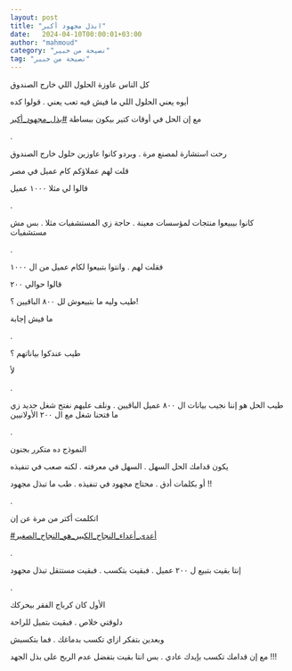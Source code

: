 ```yaml
---
layout: post
title: "ابذل مجهود أكبر"
date:   2024-04-10T00:00:01+03:00
author: "mahmoud"
category: "نصيحة من خبير"
tag: "نصيحة من خبير"
---
```



كل الناس عاوزة الحلول اللي خارج الصندوق

أيوه يعني الحلول اللي ما فيش فيه تعب يعني . قولوا
كده

مع إن الحل في أوقات كتير بيكون ببساطة
[<u>\#بذل\_مجهود\_أكبر</u>](https://www.facebook.com/hashtag/%D8%A8%D8%B0%D9%84_%D9%85%D8%AC%D9%87%D9%88%D8%AF_%D8%A3%D9%83%D8%A8%D8%B1?__eep__=6&__cft__%5b0%5d=AZWjjSxt2gV3E7y85cnMzCtB8FgN-Irq5jW7CDtV1an36xSPzJTKAIt8N7m0E4uWOigSi08a0FqiCtIOSyjOq8MA9KBNacR8BjMwoPavu3YKD75f2a5YTIJOgm6q-CDhCYhiS6glRqiSRb81S3mFSLjQw-CyYrzTcJ43gW8MRmIPHw&__tn__=*NK-R)

.

رحت استشارة لمصنع مرة . وبردو كانوا عاوزين حلول خارج
الصندوق

قلت لهم عملاؤكم كام عميل في مصر

قالوا لي مثلا ١٠٠٠ عميل

.

كانوا بيبيعوا منتجات لمؤسسات معينة . حاجة زي المستشفيات
مثلا . بس مش مستشفيات

.

فقلت لهم . وانتوا بتبيعوا لكام
عميل من ال ١٠٠٠

قالوا حوالي ٢٠٠

طيب وليه ما بتبيعوش لل ٨٠٠ الباقيين ؟!

ما فيش إجابة

.

طيب عندكوا بياناتهم ؟

لأ

.

طيب الحل هو إننا نجيب بيانات ال ٨٠٠ عميل الباقيين . ونلف
عليهم نفتح شغل جديد زي ما فتحنا شغل مع ال ٢٠٠ الأولانيين

.

النموذج ده متكرر بجنون

يكون قدامك الحل السهل . السهل في معرفته . لكنه صعب في
تنفيذه

أو بكلمات أدق . محتاج مجهود في تنفيذه . طب ما تبذل
مجهود !!

.

اتكلمت أكتر من مرة عن إن

[<u>\#أعدى\_أعداء\_النجاح\_الكبير\_هو\_النجاح\_الصغير</u>](https://www.facebook.com/hashtag/%D8%A3%D8%B9%D8%AF%D9%89_%D8%A3%D8%B9%D8%AF%D8%A7%D8%A1_%D8%A7%D9%84%D9%86%D8%AC%D8%A7%D8%AD_%D8%A7%D9%84%D9%83%D8%A8%D9%8A%D8%B1_%D9%87%D9%88_%D8%A7%D9%84%D9%86%D8%AC%D8%A7%D8%AD_%D8%A7%D9%84%D8%B5%D8%BA%D9%8A%D8%B1?__eep__=6&__cft__%5b0%5d=AZWjjSxt2gV3E7y85cnMzCtB8FgN-Irq5jW7CDtV1an36xSPzJTKAIt8N7m0E4uWOigSi08a0FqiCtIOSyjOq8MA9KBNacR8BjMwoPavu3YKD75f2a5YTIJOgm6q-CDhCYhiS6glRqiSRb81S3mFSLjQw-CyYrzTcJ43gW8MRmIPHw&__tn__=*NK-R)

.

إنتا بقيت بتبيع ل ٢٠٠ عميل . فبقيت بتكسب . فبقيت مستتقل
تبذل مجهود

.

الأول كان كرباج الفقر بيحركك

دلوقتي خلاص . فبقيت بتميل للراحة

وبعدين بتفكر ازاي تكسب بدماغك . فما بتكسبش

مع إن قدامك تكسب بإيدك عادي . بس انتا بقيت بتفضل عدم
الربح على بذل الجهد !!!
